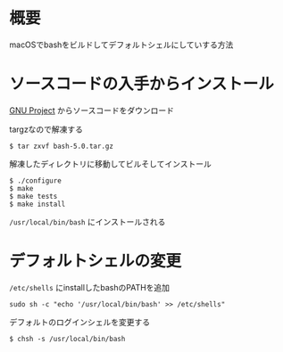 # 概要
macOSでbashをビルドしてデフォルトシェルにしていする方法

# ソースコードの入手からインストール
[GNU Project](https://www.gnu.org/software/bash/) からソースコードをダウンロード

targzなので解凍する
```
$ tar zxvf bash-5.0.tar.gz
```

解凍したディレクトリに移動してビルそしてインストール
```
$ ./configure
$ make
$ make tests
$ make install
```

`/usr/local/bin/bash` にインストールされる

# デフォルトシェルの変更
`/etc/shells` にinstallしたbashのPATHを追加
```
sudo sh -c "echo '/usr/local/bin/bash' >> /etc/shells"
```

デフォルトのログインシェルを変更する
```
$ chsh -s /usr/local/bin/bash
```
